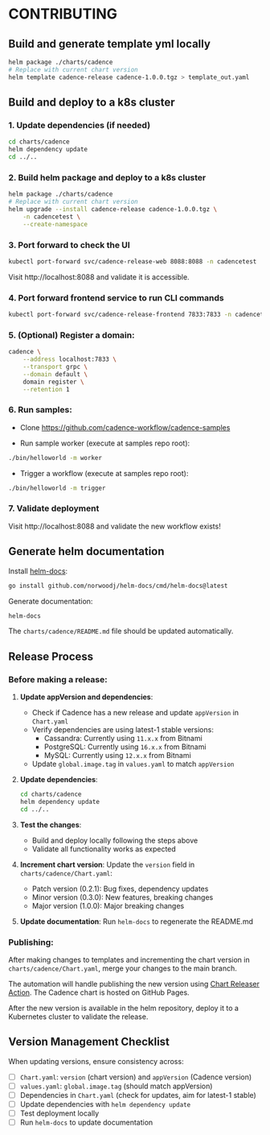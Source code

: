 # CONTRIBUTING

## Build and generate template yml locally

```bash
helm package ./charts/cadence
# Replace with current chart version
helm template cadence-release cadence-1.0.0.tgz > template_out.yaml
```

## Build and deploy to a k8s cluster

### 1. Update dependencies (if needed)
```bash
cd charts/cadence
helm dependency update
cd ../..
```

### 2. Build helm package and deploy to a k8s cluster
```bash
helm package ./charts/cadence
# Replace with current chart version
helm upgrade --install cadence-release cadence-1.0.0.tgz \
    -n cadencetest \
    --create-namespace
```

### 3. Port forward to check the UI
```bash
kubectl port-forward svc/cadence-release-web 8088:8088 -n cadencetest
```

Visit http://localhost:8088 and validate it is accessible.

### 4. Port forward frontend service to run CLI commands
```bash
kubectl port-forward svc/cadence-release-frontend 7833:7833 -n cadencetest
```

### 5. (Optional) Register a domain:
```bash
cadence \
    --address localhost:7833 \
    --transport grpc \
    --domain default \
    domain register \
    --retention 1
```

### 6. Run samples:
- Clone https://github.com/cadence-workflow/cadence-samples

- Run sample worker (execute at samples repo root):
```bash
./bin/helloworld -m worker
```

- Trigger a workflow (execute at samples repo root):
```bash
./bin/helloworld -m trigger
```

### 7. Validate deployment
Visit http://localhost:8088 and validate the new workflow exists!

## Generate helm documentation

Install [helm-docs](https://github.com/norwoodj/helm-docs):
```bash
go install github.com/norwoodj/helm-docs/cmd/helm-docs@latest
```

Generate documentation:
```bash
helm-docs
```

The `charts/cadence/README.md` file should be updated automatically.

## Release Process

### Before making a release:

1. **Update appVersion and dependencies**: 
   - Check if Cadence has a new release and update `appVersion` in `Chart.yaml`
   - Verify dependencies are using latest-1 stable versions:
     - Cassandra: Currently using `11.x.x` from Bitnami 
     - PostgreSQL: Currently using `16.x.x` from Bitnami  
     - MySQL: Currently using `12.x.x` from Bitnami
   - Update `global.image.tag` in `values.yaml` to match `appVersion`

2. **Update dependencies**:
   ```bash
   cd charts/cadence
   helm dependency update
   cd ../..
   ```

3. **Test the changes**:
   - Build and deploy locally following the steps above
   - Validate all functionality works as expected

4. **Increment chart version**: Update the `version` field in `charts/cadence/Chart.yaml`:
   - Patch version (0.2.1): Bug fixes, dependency updates
   - Minor version (0.3.0): New features, breaking changes
   - Major version (1.0.0): Major breaking changes

5. **Update documentation**: Run `helm-docs` to regenerate the README.md

### Publishing:

After making changes to templates and incrementing the chart version in `charts/cadence/Chart.yaml`, merge your changes to the main branch. 

The automation will handle publishing the new version using [Chart Releaser Action](https://helm.sh/docs/howto/chart_releaser_action/). The Cadence chart is hosted on GitHub Pages.

After the new version is available in the helm repository, deploy it to a Kubernetes cluster to validate the release.

## Version Management Checklist

When updating versions, ensure consistency across:
- [ ] `Chart.yaml`: `version` (chart version) and `appVersion` (Cadence version)
- [ ] `values.yaml`: `global.image.tag` (should match appVersion)
- [ ] Dependencies in `Chart.yaml` (check for updates, aim for latest-1 stable)
- [ ] Update dependencies with `helm dependency update`
- [ ] Test deployment locally
- [ ] Run `helm-docs` to update documentation